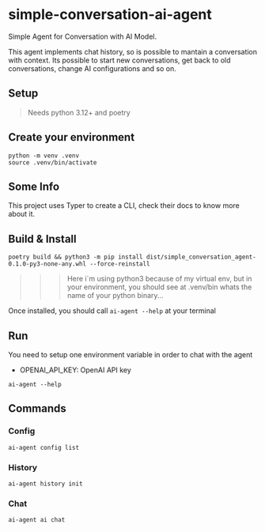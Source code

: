 # simple-conversation-ai-agent

Simple Agent for Conversation with AI Model.

This agent implements chat history, so is possible to mantain a conversation with context. Its possible to start new conversations, get back to old conversations, change AI configurations and so on.

## Setup

> Needs python 3.12+ and poetry

## Create your environment

```
python -m venv .venv
source .venv/bin/activate
```

## Some Info

This project uses Typer to create a CLI, check their docs to know more about it.

## Build & Install

```
poetry build && python3 -m pip install dist/simple_conversation_agent-0.1.0-py3-none-any.whl --force-reinstall
```

>>> Here i`m using python3 because of my virtual env, but in your environment, you should see at .venv/bin whats the name of your python binary...

Once installed, you should call `ai-agent --help` at your terminal

## Run

You need to setup one environment variable in order to chat with the agent

- OPENAI_API_KEY: OpenAI API key

```
ai-agent --help
```

## Commands

### Config

```
ai-agent config list
```

### History

```
ai-agent history init
```

### Chat

```
ai-agent ai chat
```